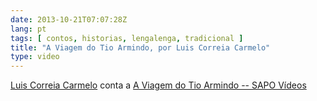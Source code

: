 ```yaml
---
date: 2013-10-21T07:07:28Z
lang: pt
tags: [ contos, historias, lengalenga, tradicional ]
title: "A Viagem do Tio Armindo, por Luis Correia Carmelo"
type: video
---
```


[Luis Correia Carmelo](http://trimagisto.com/Trimagisto/Equipa.html) conta a [A Viagem do Tio Armindo -- SAPO Vídeos](http://videos.sapo.pt/ir0rfe1pMIaBbatYg1Ob)

